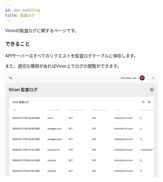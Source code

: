 ```yaml
---
id: dev_auditlog
title: 監査ログ
---
```


Vironの監査ログに関するページです。

### できること

APIサーバーはすべてのリクエストを監査ログテーブルに保存します。

また、適切な権限があればViron上でログの閲覧ができます。

![table_auditlog](./assets/table_auditlog.png)
